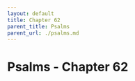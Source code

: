 ```yaml
---
layout: default
title: Chapter 62
parent_title: Psalms
parent_url: ./psalms.md
---
```


# Psalms - Chapter 62
